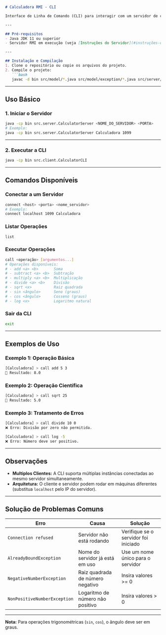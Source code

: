 ```markdown
# Calculadora RMI - CLI

Interface de Linha de Comando (CLI) para interagir com um servidor de calculadora remota usando RMI (Remote Method Invocation).

---

## Pré-requisitos
- Java JDK 11 ou superior
- Servidor RMI em execução (veja [Instruções do Servidor](#instruções-do-servidor))

---

## Instalação e Compilação
1. Clone o repositório ou copie os arquivos do projeto.
2. Compile o projeto:
   ```bash
   javac -d bin src/model/*.java src/model/exception/*.java src/server/*.java src/client/CalculatorCLI.java
   ```

---

## Uso Básico

### 1. Iniciar o Servidor
```bash
java -cp bin src.server.CalculatorServer <NOME_DO_SERVIDOR> <PORTA>
# Exemplo:
java -cp bin src.server.CalculatorServer Calculadora 1099
```

---

### 2. Executar a CLI
```bash
java -cp bin src.client.CalculatorCLI
```

---

## Comandos Disponíveis

### Conectar a um Servidor
```bash
connect <host> <porta> <nome_servidor>
# Exemplo:
connect localhost 1099 Calculadora
```

### Listar Operações
```bash
list
```

### Executar Operações
```bash
call <operação> [argumentos...]
# Operações disponíveis:
# - add <a> <b>       Soma
# - subtract <a> <b>  Subtração
# - multiply <a> <b>  Multiplicação
# - divide <a> <b>    Divisão
# - sqrt <x>          Raiz quadrada
# - sin <ângulo>      Seno (graus)
# - cos <ângulo>      Cosseno (graus)
# - log <x>           Logaritmo natural
```

### Sair da CLI
```bash
exit
```

---

## Exemplos de Uso

### Exemplo 1: Operação Básica
```bash
[Calculadora] > call add 5 3
🔄 Resultado: 8.0
```

### Exemplo 2: Operação Científica
```bash
[Calculadora] > call sqrt 25
🔄 Resultado: 5.0
```

### Exemplo 3: Tratamento de Erros
```bash
[Calculadora] > call divide 10 0
❌ Erro: Divisão por zero não permitida.

[Calculadora] > call log -5
❌ Erro: Número deve ser positivo.
```

---

## Observações
- **Multiplos Clientes:** A CLI suporta múltiplas instâncias conectadas ao mesmo servidor simultaneamente.
- **Arquitetura:** O cliente e servidor podem rodar em máquinas diferentes (substitua `localhost` pelo IP do servidor).

---

## Solução de Problemas Comuns

| **Erro**                     | **Causa**                          | **Solução**                              |
|------------------------------|-------------------------------------|------------------------------------------|
| `Connection refused`         | Servidor não está rodando          | Verifique se o servidor foi iniciado     |
| `AlreadyBoundException`      | Nome do servidor já está em uso    | Use um nome único para o servidor        |
| `NegativeNumberException`    | Raiz quadrada de número negativo   | Insira valores >= 0                      |
| `NonPositiveNumberException` | Logaritmo de número não positivo   | Insira valores > 0                       |

---

**Nota:** Para operações trigonométricas (`sin`, `cos`), o ângulo deve ser em graus.
